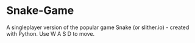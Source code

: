 # Snake-Game
A singleplayer version  of the popular game Snake (or slither.io) - created with Python. Use W A S D to move.
